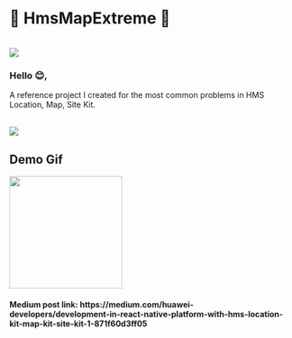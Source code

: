 <h1>🚗 HmsMapExtreme 🚗</h1>
<br>
<img src="https://miro.medium.com/max/2000/1*3axH7T8DePghHsxO6PXfRA.jpeg">
<br>

<h3>Hello 😊,</h3>
<p>A reference project I created for the most common problems in HMS Location, Map, Site Kit.</p>
<br>
<img src="https://miro.medium.com/max/2000/1*KknYaEHbCiWsjYbpiOl33g.jpeg">
<h2>Demo Gif</h2>
<img src="https://miro.medium.com/max/1196/1*mHFvyBINnrrIErCcIKsJaA.gif" width="200px">
<h4>Medium post link: https://medium.com/huawei-developers/development-in-react-native-platform-with-hms-location-kit-map-kit-site-kit-1-871f60d3ff05</h4>

